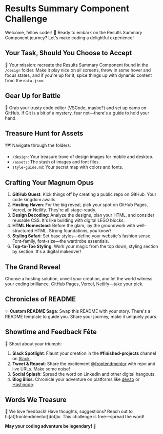 # Results Summary Component Challenge

Welcome, fellow coder! 👋 Ready to embark on the Results Summary Component journey? Let's make coding a delightful experience!

## Your Task, Should You Choose to Accept

🚀 Your mission: recreate the Results Summary Component found in the `/design` folder. Make it play nice on all screens, throw in some hover and focus states, and if you're up for it, spice things up with dynamic content from the `data.json`.

## Gear Up for Battle

🧰 Grab your trusty code editor (VSCode, maybe?) and set up camp on GitHub. If Git is a bit of a mystery, fear not—there's a guide to hold your hand.

## Treasure Hunt for Assets

🗺️ Navigate through the folders:
- `/design`: Your treasure trove of design images for mobile and desktop.
- `/assets`: The stash of images and font files.
- `style-guide.md`: Your secret map with colors and fonts.

## Crafting Your Magnum Opus

1. **GitHub Quest**: Kick things off by creating a public repo on GitHub. Your code kingdom awaits.
2. **Hosting Haven**: For the big reveal, pick your spot on GitHub Pages, Vercel, or Netlify. They're all stage-ready.
3. **Design Decoding**: Analyze the designs, plan your HTML, and consider reusable CSS. It's like building with digital LEGO blocks.
4. **HTML Homestead**: Before the glam, lay the groundwork with well-structured HTML. Strong foundations, you know?
5. **Styling Safari**: Set base styles—define your website's fashion sense. Font-family, font-size—the wardrobe essentials.
6. **Top-to-Toe Styling**: Work your magic from the top down, styling section by section. It's a digital makeover!

## The Grand Reveal

Choose a hosting solution, unveil your creation, and let the world witness your coding brilliance. GitHub Pages, Vercel, Netlify—take your pick.

## Chronicles of README

✨ **Custom README Saga**: Swap this README with your story. There's a README template to guide you. Share your journey, make it uniquely yours.

## Showtime and Feedback Fête

🌟 Shout about your triumph:
1. **Slack Spotlight**: Flaunt your creation in the **#finished-projects** channel on [Slack](https://www.frontendmentor.io/slack).
2. **Tweet & Repeat**: Share the excitement [@frontendmentor](https://twitter.com/frontendmentor) with repo and live URLs. Make some noise!
3. **Social Splash**: Spread the word on LinkedIn and other digital hangouts.
4. **Blog Bliss**: Chronicle your adventure on platforms like [dev.to](https://dev.to/) or [Hashnode](https://hashnode.com/).

## Words We Treasure

💖 We love feedback! Have thoughts, suggestions? Reach out to hi[at]frontendmentor[dot]io. This challenge is free—spread the word!

**May your coding adventure be legendary! 🚀**
